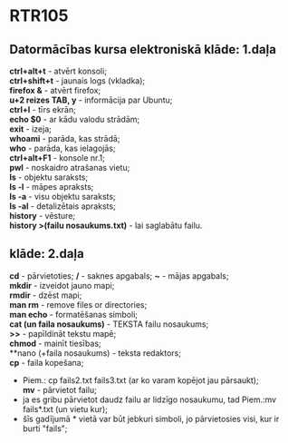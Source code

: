 # RTR105
## Datormācības kursa elektroniskā klāde: 1.daļa 
**ctrl+alt+t** - atvērt konsoli;  
**ctrl+shift+t** - jaunais logs (vkladka);  
**firefox &** - atvērt firefox;  
**u+2 reizes TAB, y** - informācija par Ubuntu;  
**ctrl+l** - tīrs ekrān;  
**echo $0** - ar kādu valodu strādām;  
**exit** - izeja;  
**whoami** -  parāda, kas strādā;  
**who** - parāda, kas ielagojās;  
**ctrl+alt+F1** - konsole nr.1;  
**pwl** - noskaidro atrašanas vietu;  
**ls** - objektu saraksts;  
**ls -l** - māpes apraksts;  
**ls -a** - visu objektu saraksts;  
**ls -al** - detalizētais apraksts;  
**history** - vēsture;  
**history >(failu nosaukums.txt)** - lai saglabātu failu.  
## klāde: 2.daļa  
**cd** - pārvietoties; 
**/** - saknes apgabals;
**~** - mājas apgabals;  
**mkdir** - izveidot jauno mapi;  
**rmdir** - dzēst mapi;  
**man rm** - remove files or directories;  
**man echo** - formatēšanas simboli;  
**cat (un faila nosaukums)** - TEKSTA failu nosaukums;  
**>>** - papīldināt tekstu mapē;  
**chmod** - mainīt tiesības;  
**nano (+faila nosaukums) - teksta redaktors;  
**cp** - faila kopešana;  
- Piem.: cp fails2.txt fails3.txt (ar ko varam kopējot jau pārsaukt);   
**mv** - pārvietot failu;
- ja es gribu pārvietot daudz failu ar lidzīgo nosaukumu, tad Piem.:mv fails*.txt (un vietu kur);  
- šīs gadījumā * vietā var būt jebkuri simboli, jo pārvietosies visi, kur ir burti "fails"; 
